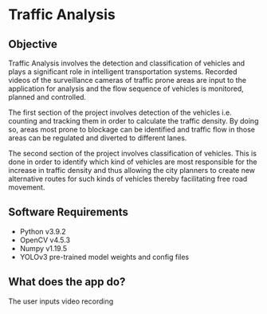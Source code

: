 # Traffic Analysis

## Objective

Traffic Analysis involves the detection and classification of vehicles and plays a significant role in intelligent transportation systems. Recorded videos of the surveillance cameras of traffic prone areas are input to the application for analysis and the flow sequence of vehicles is monitored, planned and controlled.

The first section of the project involves detection of the vehicles i.e. counting and tracking them in order to calculate the traffic density. By doing so, areas most prone to blockage can be identified and traffic flow in those areas can be regulated and diverted to different lanes.

The second section of the project involves classification of vehicles. This is done in order to identify which kind of vehicles are most responsible for the increase in traffic density and thus allowing the city planners to create new alternative routes for such kinds of vehicles thereby facilitating free road movement.

## Software Requirements

-   Python v3.9.2
-   OpenCV v4.5.3
-   Numpy v1.19.5
-   YOLOv3 pre-trained model weights and config files

## What does the app do?

The user inputs video recording
